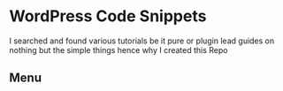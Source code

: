 # WordPress Code Snippets

I searched and found various tutorials be it pure or plugin lead guides on nothing but the simple things hence why I created this Repo

## Menu
###### 
